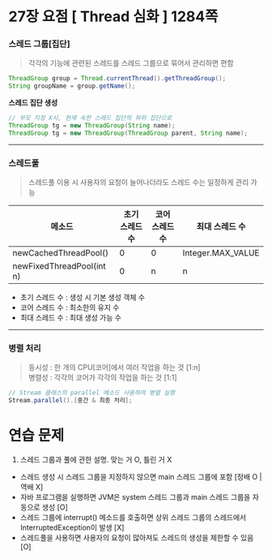 # 27장 요점 [ Thread 심화 ] 1284쪽
### 스레드 그룹[집단]
> 각각의 기능에 관련된 스레드를 스레드 그룹으로 묶어서 관리하면 편함
```Java
ThreadGroup group = Thread.currentThread().getThreadGroup();
String groupName = group.getName();
```

**스레드 집단 생성**  
```Java
// 부모 지정 X시, 현재 속한 스레드 집단의 하위 집단으로
ThreadGroup tg = new ThreadGroup(String name);
ThreadGroup tg = new ThreadGroup(ThreadGroup parent, String name);
```

---
### 스레드풀
> 스레드풀 이용 시 사용자의 요청이 늘어나더라도 스레드 수는 일정하게 관리 가능

|메소드|초기 스레드 수|코어 스레드 수|최대 스레드 수|
|---|---|---|---|
|newCachedThreadPool()|0|0|Integer.MAX_VALUE|
|newFixedThreadPool(int n)|0|n|n|
- 초기 스레드 수 : 생성 시 기본 생성 객체 수
- 코어 스레드 수 : 최소한의 유지 수
- 최대 스레드 수 : 최대 생성 가능 수

---
### 병렬 처리
> 동시성 : 한 개의 CPU[코어]에서 여러 작업을 하는 것 [1:n]  
> 병렬성 : 각각의 코어가 각각의 작업을 하는 것 [1:1]

```Java
// Stream 클래스의 parallel 메소드 사용하여 병렬 실행
Stream.parallel().[중간 & 최종 처리];
```

# 연습 문제
1. 스레드 그룹과 풀에 관한 설명. 맞는 거 O, 틀린 거 X
  + 스레드 생성 시 스레드 그룹을 지정하지 않으면 main 스레드 그룹에 포함 [정배 O | 역배 X]
  + 자바 프로그램을 실행하면 JVM은 system 스레드 그룹과 main 스레드 그룹을 자동으로 생성 [O]
  + 스레드 그룹에 interrupt() 메소드를 호출하면 상위 스레드 그룹의 스레드에서 InterruptedException이 발생 [X]
  + 스레드풀을 사용하면 사용자의 요청이 많아져도 스레드의 생성을 제한할 수 있음 [O]